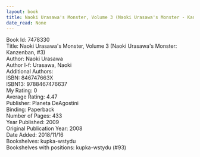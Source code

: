 ```yaml
---
layout: book
title: Naoki Urasawa's Monster, Volume 3 (Naoki Urasawa's Monster - Kanzenban,  no. 3)
date_read: None
---
```


Book Id: 7478330<br />
Title: Naoki Urasawa's Monster, Volume 3 (Naoki Urasawa's Monster: Kanzenban, #3)<br />
Author: Naoki Urasawa<br />
Author l-f: Urasawa, Naoki<br />
Additional Authors: <br />
ISBN: 846747663X<br />
ISBN13: 9788467476637<br />
My Rating: 0<br />
Average Rating: 4.47<br />
Publisher: Planeta DeAgostini<br />
Binding: Paperback<br />
Number of Pages: 433<br />
Year Published: 2009<br />
Original Publication Year: 2008<br />
Date Added: 2018/11/16<br />
Bookshelves: kupka-wstydu<br />
Bookshelves with positions: kupka-wstydu (#93)<br />

